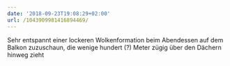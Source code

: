 ```yaml
---
date: '2018-09-23T19:08:29+02:00'
url: /1043909981416894469/
---
```

Sehr entspannt einer lockeren Wolkenformation beim Abendessen auf dem Balkon zuzuschaun, die wenige hundert (?) Meter zügig über den Dächern hinweg zieht

